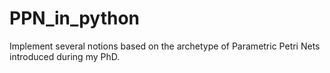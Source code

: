 # PPN_in_python
Implement several notions based on the archetype of Parametric Petri Nets introduced during my PhD.
